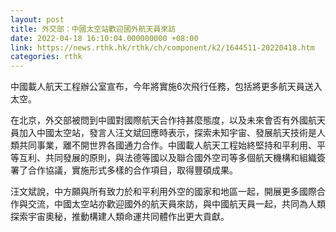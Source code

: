 ```yaml
---
layout: post
title: 外交部：中國太空站歡迎國外航天員來訪
date: 2022-04-18 16:10:04.000000000 +08:00
link: https://news.rthk.hk/rthk/ch/component/k2/1644511-20220418.htm
categories: rthk
---
```


中國載人航天工程辦公室宣布，今年將實施6次飛行任務，包括將更多航天員送入太空。

在北京，外交部被問到中國對國際航天合作持甚麼態度，以及未來會否有外國航天員加入中國太空站，發言人汪文斌回應時表示，探索未知宇宙、發展航天技術是人類共同事業，離不開世界各國通力合作。中國載人航天工程始終堅持和平利用、平等互利、共同發展的原則，與法德等國以及聯合國外空司等多個航天機構和組織簽署了合作協議，實施形式多樣的合作項目，取得豐碩成果。

汪文斌說，中方願與所有致力於和平利用外空的國家和地區一起，開展更多國際合作與交流，中國太空站亦歡迎國外的航天員來訪，與中國航天員一起，共同為人類探索宇宙奧秘，推動構建人類命運共同體作出更大貢獻。
